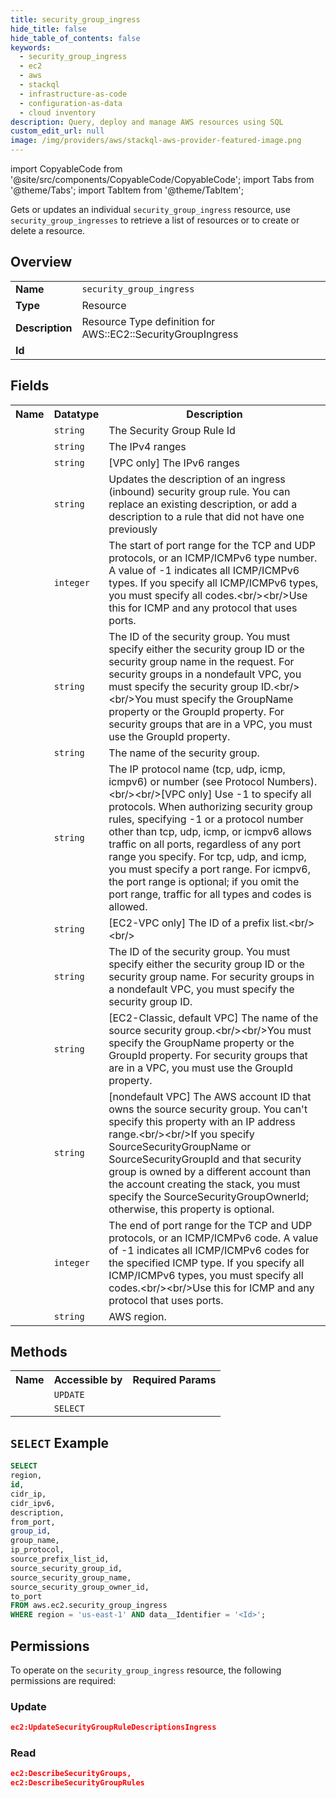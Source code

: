 ```yaml
---
title: security_group_ingress
hide_title: false
hide_table_of_contents: false
keywords:
  - security_group_ingress
  - ec2
  - aws
  - stackql
  - infrastructure-as-code
  - configuration-as-data
  - cloud inventory
description: Query, deploy and manage AWS resources using SQL
custom_edit_url: null
image: /img/providers/aws/stackql-aws-provider-featured-image.png
---
```


import CopyableCode from '@site/src/components/CopyableCode/CopyableCode';
import Tabs from '@theme/Tabs';
import TabItem from '@theme/TabItem';


Gets or updates an individual <code>security_group_ingress</code> resource, use <code>security_group_ingresses</code> to retrieve a list of resources or to create or delete a resource.

## Overview
<table><tbody>
<tr><td><b>Name</b></td><td><code>security_group_ingress</code></td></tr>
<tr><td><b>Type</b></td><td>Resource</td></tr>
<tr><td><b>Description</b></td><td>Resource Type definition for AWS::EC2::SecurityGroupIngress</td></tr>
<tr><td><b>Id</b></td><td><CopyableCode code="aws.ec2.security_group_ingress" /></td></tr>
</tbody></table>

## Fields
<table><tbody>
<tr><th>Name</th><th>Datatype</th><th>Description</th></tr>
<tr><td><CopyableCode code="id" /></td><td><code>string</code></td><td>The Security Group Rule Id</td></tr>
<tr><td><CopyableCode code="cidr_ip" /></td><td><code>string</code></td><td>The IPv4 ranges</td></tr>
<tr><td><CopyableCode code="cidr_ipv6" /></td><td><code>string</code></td><td>&#91;VPC only&#93; The IPv6 ranges</td></tr>
<tr><td><CopyableCode code="description" /></td><td><code>string</code></td><td>Updates the description of an ingress (inbound) security group rule. You can replace an existing description, or add a description to a rule that did not have one previously</td></tr>
<tr><td><CopyableCode code="from_port" /></td><td><code>integer</code></td><td>The start of port range for the TCP and UDP protocols, or an ICMP&#x2F;ICMPv6 type number. A value of -1 indicates all ICMP&#x2F;ICMPv6 types. If you specify all ICMP&#x2F;ICMPv6 types, you must specify all codes.&lt;br&#x2F;&gt;&lt;br&#x2F;&gt;Use this for ICMP and any protocol that uses ports.</td></tr>
<tr><td><CopyableCode code="group_id" /></td><td><code>string</code></td><td>The ID of the security group. You must specify either the security group ID or the security group name in the request. For security groups in a nondefault VPC, you must specify the security group ID.&lt;br&#x2F;&gt;&lt;br&#x2F;&gt;You must specify the GroupName property or the GroupId property. For security groups that are in a VPC, you must use the GroupId property.</td></tr>
<tr><td><CopyableCode code="group_name" /></td><td><code>string</code></td><td>The name of the security group.</td></tr>
<tr><td><CopyableCode code="ip_protocol" /></td><td><code>string</code></td><td>The IP protocol name (tcp, udp, icmp, icmpv6) or number (see Protocol Numbers).&lt;br&#x2F;&gt;&lt;br&#x2F;&gt;&#91;VPC only&#93; Use -1 to specify all protocols. When authorizing security group rules, specifying -1 or a protocol number other than tcp, udp, icmp, or icmpv6 allows traffic on all ports, regardless of any port range you specify. For tcp, udp, and icmp, you must specify a port range. For icmpv6, the port range is optional; if you omit the port range, traffic for all types and codes is allowed.</td></tr>
<tr><td><CopyableCode code="source_prefix_list_id" /></td><td><code>string</code></td><td>&#91;EC2-VPC only&#93; The ID of a prefix list.&lt;br&#x2F;&gt;&lt;br&#x2F;&gt;</td></tr>
<tr><td><CopyableCode code="source_security_group_id" /></td><td><code>string</code></td><td>The ID of the security group. You must specify either the security group ID or the security group name. For security groups in a nondefault VPC, you must specify the security group ID.</td></tr>
<tr><td><CopyableCode code="source_security_group_name" /></td><td><code>string</code></td><td>&#91;EC2-Classic, default VPC&#93; The name of the source security group.&lt;br&#x2F;&gt;&lt;br&#x2F;&gt;You must specify the GroupName property or the GroupId property. For security groups that are in a VPC, you must use the GroupId property.</td></tr>
<tr><td><CopyableCode code="source_security_group_owner_id" /></td><td><code>string</code></td><td>&#91;nondefault VPC&#93; The AWS account ID that owns the source security group. You can't specify this property with an IP address range.&lt;br&#x2F;&gt;&lt;br&#x2F;&gt;If you specify SourceSecurityGroupName or SourceSecurityGroupId and that security group is owned by a different account than the account creating the stack, you must specify the SourceSecurityGroupOwnerId; otherwise, this property is optional.</td></tr>
<tr><td><CopyableCode code="to_port" /></td><td><code>integer</code></td><td>The end of port range for the TCP and UDP protocols, or an ICMP&#x2F;ICMPv6 code. A value of -1 indicates all ICMP&#x2F;ICMPv6 codes for the specified ICMP type. If you specify all ICMP&#x2F;ICMPv6 types, you must specify all codes.&lt;br&#x2F;&gt;&lt;br&#x2F;&gt;Use this for ICMP and any protocol that uses ports.</td></tr>
<tr><td><CopyableCode code="region" /></td><td><code>string</code></td><td>AWS region.</td></tr>

</tbody></table>

## Methods

<table><tbody>
  <tr>
    <th>Name</th>
    <th>Accessible by</th>
    <th>Required Params</th>
  </tr>
  <tr>
    <td><CopyableCode code="update_resource" /></td>
    <td><code>UPDATE</code></td>
    <td><CopyableCode code="data__Identifier, data__PatchDocument, region" /></td>
  </tr>
  <tr>
    <td><CopyableCode code="get_resource" /></td>
    <td><code>SELECT</code></td>
    <td><CopyableCode code="data__Identifier, region" /></td>
  </tr>
</tbody></table>

## `SELECT` Example
```sql
SELECT
region,
id,
cidr_ip,
cidr_ipv6,
description,
from_port,
group_id,
group_name,
ip_protocol,
source_prefix_list_id,
source_security_group_id,
source_security_group_name,
source_security_group_owner_id,
to_port
FROM aws.ec2.security_group_ingress
WHERE region = 'us-east-1' AND data__Identifier = '<Id>';
```


## Permissions

To operate on the <code>security_group_ingress</code> resource, the following permissions are required:

### Update
```json
ec2:UpdateSecurityGroupRuleDescriptionsIngress
```

### Read
```json
ec2:DescribeSecurityGroups,
ec2:DescribeSecurityGroupRules
```

